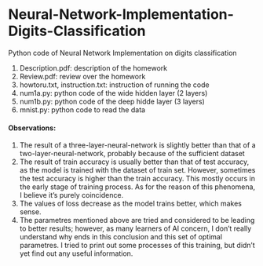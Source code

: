 # Neural-Network-Implementation-Digits-Classification

Python code of Neural Network Implementation on digits classification

1. Description.pdf: description of the homework
2. Review.pdf: review over the homework
3. howtoru.txt, instruction.txt: instruction of running the code
4. num1a.py: python code of the wide hidden layer (2 layers)
5. num1b.py: python code of the deep hidde layer (3 layers)
6. mnist.py: python code to read the data

#### Observations:
1. The result of a three-layer-neural-network is slightly better than that of a two-layer-neural-network, probably because of the sufficient dataset
2. The result of train accuracy is usually better than that of test accuracy, as the model is trained with the dataset of train set. However, sometimes the test accuracy is higher than the train accuracy. This mostly occurs in the early stage of training process. As for the reason of this phenomena, I believe it’s purely coincidence.
3. The values of loss decrease as the model trains better, which makes sense.
4. The parametres mentioned above are tried and considered to be leading to better results; however, as many learners of AI concern, I don’t really understand why ends in this conclusion and this set of optimal parametres. I tried to print out some processes of this training, but didn’t yet find out any useful information.
